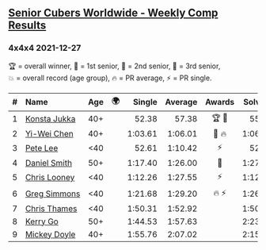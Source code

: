 <style>table {white-space: nowrap;}</style>
<link rel="stylesheet" type="text/css" href="/scw-comp/css/flags.css" />

## [Senior Cubers Worldwide - Weekly Comp Results](/scw-comp/results/)
### 4x4x4 2021-12-27

<span style="white-space: nowrap;">🏆 = overall winner</span>, <span style="white-space: nowrap;">🥇 = 1st senior</span>, <span style="white-space: nowrap;">🥈 = 2nd senior</span>, <span style="white-space: nowrap;">🥉 = 3rd senior</span>, <span style="white-space: nowrap;">💥 = overall record (age group)</span>, <span style="white-space: nowrap;">🔥 = PR average</span>, <span style="white-space: nowrap;">⚡ = PR single</span>.

| # | Name | Age | 🌍 | Single | Average | Awards | Solve 1 | Solve 2 | Solve 3 | Solve 4 | Solve 5 | Video |
| :--: | :-- | :--: | :--: | --: | --: | :--: | --: | --: | --: | --: | --: | :-- |
| 1 | [Konsta Jukka](../../persons/konsta_jukka/444.md) | 40+ | <i class="flag flag-FI" /> | 52.38 | 57.38 | 🏆 🥇 | 55.37 | 57.64 | 59.61 | 59.12 | 52.38 | [Desktop](https://www.facebook.com/events/364077578855426/permalink/372342998028884) / [Mobile](https://m.facebook.com/events/364077578855426?view=permalink&id=372342998028884) |
| 2 | [Yi-Wei Chen](../../persons/yi_wei_chen/444.md) | 40+ | <i class="flag flag-TW" /> | 1:03.61 | 1:06.01 | 🥈 🔥 | 1:06.12 | 1:06.44 | 1:03.61 | 1:05.46 | 1:06.58 | [Desktop](https://www.facebook.com/events/364077578855426/permalink/369832801613237) / [Mobile](https://m.facebook.com/events/364077578855426?view=permalink&id=369832801613237) |
| 3 | [Pete Lee](../../persons/pete_lee/444.md) | <40 | <i class="flag flag-GB" /> | 52.61 | 1:10.42 | ⚡ | 52.61 | 1:15.54 | 1:04.86 | 1:15.43 | 1:10.96 | [Desktop](https://www.facebook.com/events/364077578855426/permalink/372172898045894) / [Mobile](https://m.facebook.com/events/364077578855426?view=permalink&id=372172898045894) |
| 4 | [Daniel Smith](../../persons/daniel_smith/444.md) | 50+ | <i class="flag flag-US" /> | 1:17.40 | 1:26.00 | 🥉 | 1:27.35 | 1:26.87 | 1:17.40 | 1:27.24 | 1:23.90 | [Desktop](https://www.facebook.com/events/364077578855426/permalink/372202611376256) / [Mobile](https://m.facebook.com/events/364077578855426?view=permalink&id=372202611376256) |
| 5 | [Chris Looney](../../persons/chris_looney/444.md) | <40 | <i class="flag flag-US" /> | 1:12.26 | 1:27.55 | ⚡ | 1:12.26 | 1:19.09 | 1:44.19 | 1:19.38 | DNF | [Desktop](https://www.facebook.com/chris.looney/videos/704903463826517) / [Mobile](https://m.facebook.com/chris.looney/videos/704903463826517) |
| 6 | [Greg Simmons](../../persons/greg_simmons/444.md) | <40 | <i class="flag flag-GB" /> | 1:21.68 | 1:29.20 | 🔥 ⚡ | 1:26.54 | 1:21.68 | 1:32.36 | 1:37.70 | 1:28.71 | [Desktop](https://www.facebook.com/events/364077578855426/permalink/369444951652022) / [Mobile](https://m.facebook.com/events/364077578855426?view=permalink&id=369444951652022) |
| 7 | [Chris Thames](../../persons/chris_thames/444.md) | <40 | <i class="flag flag-US" /> | 1:50.31 | 1:52.92 |  | 1:50.31 | 1:57.48 | 1:50.98 | DNS | DNS | [Desktop](https://www.facebook.com/events/364077578855426/permalink/367593698503814) / [Mobile](https://m.facebook.com/events/364077578855426?view=permalink&id=367593698503814) |
| 8 | [Kerry Go](../../persons/kerry_go/444.md) | 50+ | <i class="flag flag-US" /> | 1:44.53 | 1:57.63 |  | 2:23.40 | 1:44.96 | 1:44.53 | DNS | DNS | [Desktop](https://www.facebook.com/events/364077578855426/permalink/366426501953867) / [Mobile](https://m.facebook.com/events/364077578855426?view=permalink&id=366426501953867) |
| 9 | [Mickey Doyle](../../persons/mickey_doyle/444.md) | 40+ | <i class="flag flag-US" /> | 1:55.76 | 2:07.02 |  | 2:15.72 | 1:55.76 | 2:09.58 | DNS | DNS | [Desktop](https://www.facebook.com/events/364077578855426/permalink/372243174705533) / [Mobile](https://m.facebook.com/events/364077578855426?view=permalink&id=372243174705533) |

<!-- Global site tag (gtag.js) - Google Analytics -->
<script async src="https://www.googletagmanager.com/gtag/js?id=UA-86348435-3"></script>
<script>window.dataLayer = window.dataLayer || []; function gtag() {dataLayer.push(arguments);} gtag('js', new Date()); gtag('config', 'UA-86348435-3');</script>
